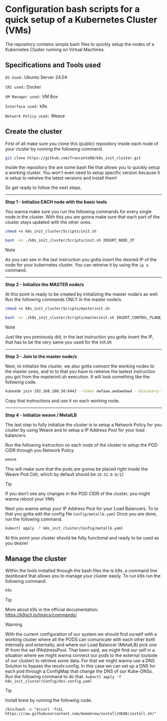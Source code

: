 # Configuration bash scripts for a quick setup of a Kubernetes Cluster (VMs)

The repository contains simple bash files to quickly setup the nodes of a Kubernetes Cluster running on Virtual Machines.

## Specifications and Tools used

` OS Used: ` Ubuntu Server 24.04  

` CRI used: ` Docker

` VM Manager used: ` VM Box

` Interface used: ` k9s

` Network Policy used: ` Weave

## Create the cluster

First of all make sure you clone this (public) repository inside each node of your cluster by running the following command.

```bash
git clone https://github.com/franconte98/k8s_init_cluster.git
```

Inside the repository the are some bash file that allows you to quickly setup a working cluster. You won't even need to setup specific version because it is setup to retreive the latest versions and install them! 

So get ready to follow the next steps.

---

**Step 1 - Initialize EACH node with the basic tools**

You wanna make sure you run the following commands for every single node in the cluster. With this you are gonna make sure that each part of the cluster stays updated with the other ones. 

```bash
chmod +x k8s_init_cluster/Scripts/init.sh
```
```bash
bash -xv ./k8s_init_cluster/Scripts/init.sh INSERT_NODE_IP
```

> [!NOTE]
> As you can see in the last instruction you gotta insert the desired IP of the node for your kubernetes cluster. You can retreive it by using the ```ip a``` command.

---

**Step 2 - Initialize the MASTER node/s**

At this point is ready to be created by initializing the master node/s as well. Run the following commands ONLY in the master node/s.

```bash
chmod +x k8s_init_cluster/Scripts/masterinit.sh
```
```bash
bash -xv ./k8s_init_cluster/Scripts/masterinit.sh INSERT_CONTROL_PLANE_IP
```

> [!NOTE]
> Just like you previously did, in the last instruction you gotta insert the IP, that has to be the very same you used for the init.sh

---

**Step 3 - Join to the master node/s**

Next, to initialize the cluster, we also gotta connect the working nodes to the master ones, and to to that you have to retreive the lastest instruction you got from the masterinit.sh execution. It will look something like the following code.

```bash
kubeadm join 192.168.100.50:6443 --token awfaaw.awdawdawd --discovery-token-ca-cert-hash sha256:1233sfjsjsnfsefiusdbmsivseunf34231 --cri-socket unix:///var/run/cri-dockerd.sock
```

Copy that instructions and use it on each working node.

---

**Step 4 - Initialize weave / MetalLB**

The last step to fully initialize the cluster is to setup a Network Policy for you cluster by using Weave and to setup a IP Address Pool for your load balancers.

Run the following instruction on each node of the cluster to setup the POD CIDR through you Network Policy.

```bash
weave
```

This will make sure that the pods are gonna be placed right inside the Weave Pod Cidr, which by default should be `10.32.0.0/12`

> [!TIP]
> If you don't see any changes in the POD CIDR of the cluster, you might wanna reboot your VMs

Next you wanna setup your IP Address Pool for your Load Balancers. To to that you gotta edit the config file `Config/metallb.yaml` Once you are done, run the following command.

```bash
kubectl apply -f k8s_init_cluster/Config/metallb.yaml
```

At this point your cluster should be fully functional and ready to be used as you desire!

## Manage the cluster

Within the tools installed through the bash files the is k9s, a command line dashboard that allows you to manage your cluster easily. To run k9s run the following command.

```bash
k9s
```

> [!TIP]
> More about k9s in the official documentation: https://k9scli.io/topics/commands/

> [!WARNING]
> With the current configuration of our system we should find ourself with a working cluster where all the PODS can comunicate with each other both internally and externally, and where our Load Balancer (MetalLB) pick one IP from the set IPAddressPool. That been said, we might find our self in a situation where we might wanna connect our pods to the external (outside of our cluster) to retrieve some data. For that we might wanna use a DNS Solution to bypass the resolv.config. In this case we can set up a DNS for each pod through a ConfigMap that change the DNS of our Kube-DNSs. Run the following command to do that.
> ```kubectl apply -f k8s_init_cluster/Config/dns-config.yaml```

> [!TIP]
> Install brew by running the following code.
> 
> ```/bin/bash -c "$(curl -fsSL https://raw.githubusercontent.com/Homebrew/install/HEAD/install.sh)"```
